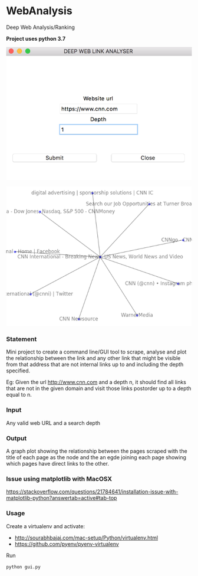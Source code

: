 # WebAnalysis

Deep Web Analysis/Ranking

**Project uses python 3.7**

![Gui_desktop_view](gui_url.png)

![Graph_view](graph.png)


### Statement
Mini project to create a command line/GUI tool to scrape, analyse and plot the relationship between the link and any other link that might be visible from that address that are not internal links up to and including the depth specified. 

Eg: Given the url http://www.cnn.com and a depth n, it should find all links that are not in the given domain and visit those links postorder up to a depth equal to n.


### Input
Any valid web URL and a search depth


### Output
A graph plot showing the relationship between the pages scraped with the title of each page as the node and the an egde joining each page showing which pages have direct links to the other.


### Issue using matplotlib with MacOSX
https://stackoverflow.com/questions/21784641/installation-issue-with-matplotlib-python?answertab=active#tab-top


### Usage
Create a virtualenv and activate:
- http://sourabhbajaj.com/mac-setup/Python/virtualenv.html
- https://github.com/pyenv/pyenv-virtualenv

Run

```
python gui.py
```
